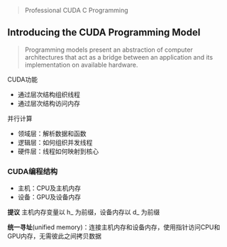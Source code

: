 > Professional CUDA C Programming
## Introducing the CUDA Programming Model

> Programming models present an abstraction of computer architectures that act as a bridge between an application and its implementation on available hardware. 

CUDA功能
- 通过层次结构组织线程
- 通过层次结构访问内存

并行计算
- 领域层：解析数据和函数
- 逻辑层：如何组织并发线程
- 硬件层：线程如何映射到核心

### CUDA编程结构
- 主机：CPU及主机内存
- 设备：GPU及设备内存

**提议**
主机内存变量以 h_ 为前缀，设备内存以 d_ 为前缀

**统一寻址**(unified memory)：连接主机内存和设备内存，使用指针访问CPU和GPU内存，无需彼此之间拷贝数据

